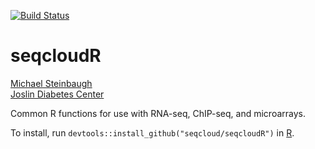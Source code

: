 [![Build Status](https://travis-ci.org/seqcloud/seqcloudr.svg?branch=master)](https://travis-ci.org/seqcloud/seqcloudr)

# seqcloudR

[Michael Steinbaugh](http://mike.steinbaugh.com)<br />
[Joslin Diabetes Center](http://www.joslin.org)

Common R functions for use with RNA-seq, ChIP-seq, and microarrays.

To install, run `devtools::install_github("seqcloud/seqcloudR")` in [R](https://www.r-project.org).
